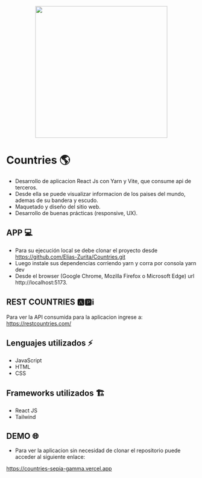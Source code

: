 <p align="center">
   <a href="https://countries-sepia-gamma.vercel.app//"><img src="https://github.com/Elias-Zurita/Countries/blob/master/public/Rotating_earth.gif" style= "width: 350px"></a>
</p>

# Countries :earth_americas:	
- Desarrollo de aplicacion React Js con Yarn y Vite, que consume api de terceros.
- Desde ella se puede visualizar informacion de los paises del mundo, ademas de su bandera y escudo.
- Maquetado y diseño del sitio web.
- Desarrollo de buenas prácticas (responsive, UX). 

## APP :computer:
- Para su ejecución local se debe clonar el proyecto desde https://github.com/Elias-Zurita/Countries.git
- Luego instale sus dependencias corriendo yarn y corra por consola yarn dev
- Desde el browser (Google Chrome, Mozilla Firefox o Microsoft Edge) url http://localhost:5173.

## REST COUNTRIES :a::parking::information_source:	
Para ver la API consumida para la aplicacion ingrese a: https://restcountries.com/

## Lenguajes utilizados :zap:
- JavaScript
- HTML
- CSS

## Frameworks utilizados 🏗️
- React JS
- Tailwind

## DEMO :globe_with_meridians:
- Para ver la aplicacion sin necesidad de clonar el repositorio puede acceder al siguiente enlace: 

https://countries-sepia-gamma.vercel.app
